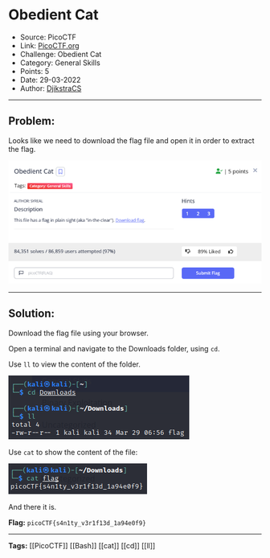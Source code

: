 # Obedient Cat
* Source: PicoCTF 
* Link: [PicoCTF.org](https://picoctf.org/)
* Challenge:  Obedient Cat
* Category: General Skills
* Points: 5
* Date: 29-03-2022
* Author: [DjikstraCS](https://github.com/DjikstraCS)

---
## Problem:

Looks like we need to download the flag file and open it in order to extract the flag.

![](./attachments/Pasted%20image%2020220329124831.png)

---
## Solution:

Download the flag file using your browser.

Open a terminal and navigate to the Downloads folder, using `cd`.

Use `ll` to view the content of the folder.

![](./attachments/Pasted%20image%2020220329130407.png)

Use `cat` to show the content of the file:

![](./attachments/Pasted%20image%2020220329130444.png)

And there it is.

**Flag:** `picoCTF{s4n1ty_v3r1f13d_1a94e0f9}`


---
**Tags:** [[PicoCTF]] [[Bash]] [[cat]] [[cd]] [[ll]]